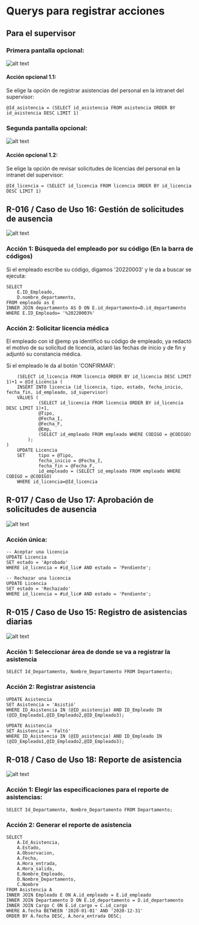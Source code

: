 # Querys para registrar acciones

## Para el supervisor

### Primera pantalla opcional:

![alt text](../../CAP4/Imagenes/R01.jpg)

#### Acción opcional 1.1:
Se elige la opción de registrar asistencias del personal en la intranet del supervisor:

	@Id_asistencia = (SELECT id_asistencia FROM asistencia ORDER BY id_asistencia DESC LIMIT 1)

### Segunda pantalla opcional:

![alt text](../../CAP4/Imagenes/R02.jpg)

#### Acción opcional 1.2:
Se elige la opción de revisar solicitudes de licencias del personal en la intranet del supervisor:

	@Id_licencia = (SELECT id_licencia FROM licencia ORDER BY id_licencia DESC LIMIT 1)

## R-016 / Caso de Uso 16: Gestión de solicitudes de ausencia

![alt text](../../CAP4/Imagenes/R03.jpg)

### Acción 1: Búsqueda del empleado por su código (En la barra de códigos)
Si el empleado escribe su código, digamos '20220003' y le da a buscar se ejecuta:

	SELECT 
		E.ID_Empleado, 
		D.nombre_departamento,
	FROM empleado as E
	INNER JOIN departamento AS D ON E.id_departamento=D.id_departamento
	WHERE E.ID_Empleado= '%20220003%'

### Acción 2: Solicitar licencia médica
El empleado con id @emp ya identificó su código de empleado, ya redactó el motivo de su solicitud de licencia, aclaró las fechas de inicio y de fin y adjuntó su constancia médica.

Si el empleado le da al botón 'CONFIRMAR':

        (SELECT id_licencia FROM licencia ORDER BY id_licencia DESC LIMIT 1)+1 = @Id_Licencia ( 
		INSERT INTO licencia (id_licencia, tipo, estado, fecha_inicio, fecha_fin, id_empleado, id_supervisor)
		VALUES (
				(SELECT id_licencia FROM licencia ORDER BY id_licencia DESC LIMIT 1)+1,
				@Tipo,
				@Fecha_I,
                @Fecha_F,
				@Emp,
				(SELECT id_empleado FROM empleado WHERE CODIGO = @CODIGO)
			);
	)
		UPDATE Licencia
		SET 	tipo = @Tipo,
				fecha_inicio = @Fecha_I,
                fecha_fin = @Fecha_F,
				id_empleado = (SELECT id_empleado FROM empleado WHERE CODIGO = @CODIGO)
		WHERE id_licencia=@Id_licencia


## R-017 / Caso de Uso 17: Aprobación de solicitudes de ausencia

![alt text](../../CAP4/Imagenes/R04.jpg)

### Acción única:

    -- Aceptar una licencia
    UPDATE Licencia
    SET estado = 'Aprobado'
    WHERE id_licencia = #id_lic# AND estado = 'Pendiente';

    -- Rechazar una licencia  
    UPDATE Licencia
    SET estado = 'Rechazado'
    WHERE id_licencia = #id_lic# AND estado = 'Pendiente';

## R-015 / Caso de Uso 15: Registro de asistencias diarias

![alt text](../../CAP4/Imagenes/R05.jpg)

### Acción 1: Seleccionar área de donde se va a registrar la asistencia

    SELECT Id_Departamento, Nombre_Departamento FROM Departamento;

### Acción 2: Registrar asistencia

    UPDATE Asistencia
    SET Asistencia = 'Asistió'
    WHERE ID_Asistencia IN (@ID_asistencia) AND ID_Empleado IN (@ID_Empleado1,@ID_Empleado2,@ID_Empleado3);

    UPDATE Asistencia
    SET Asistencia = 'Faltó'
    WHERE ID_Asistencia IN (@ID_asistencia) AND ID_Empleado IN (@ID_Empleado1,@ID_Empleado2,@ID_Empleado3);

## R-018 / Caso de Uso 18: Reporte de asistencia

![alt text](../../CAP4/Imagenes/R06.jpg)

### Acción 1: Elegir las especificaciones para el reporte de asistencias:

    SELECT Id_Departamento, Nombre_Departamento FROM Departamento;

### Acción 2: Generar el reporte de asistencia

    SELECT
        A.Id_Asistencia,
        A.Estado,
        A.Observacion,
        A.Fecha,
        A.Hora_entrada,
        A.Hora_salida,
        E.Nombre_Empleado,
        D.Nombre_Departamento,
        C.Nombre 
    FROM Asistencia A
    INNER JOIN Empleado E ON A.id_empleado = E.id_empleado
    INNER JOIN Departamento D ON E.id_departamento = D.id_departamento
    INNER JOIN Cargo C ON E.id_cargo = C.id_cargo
    WHERE A.fecha BETWEEN '2020-01-01' AND '2020-12-31'
    ORDER BY A.fecha DESC, A.hora_entrada DESC;
 